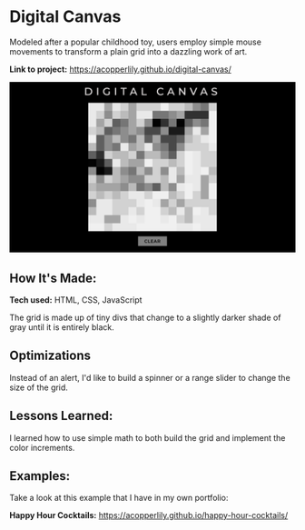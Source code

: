 # Digital Canvas
Modeled after a popular childhood toy, users employ simple mouse movements to transform a plain grid into a dazzling work of art.

**Link to project:** https://acopperlily.github.io/digital-canvas/

![alt text](https://github.com/acopperlily/digital-canvas/blob/main/preview.png?raw=true)

## How It's Made:

**Tech used:** HTML, CSS, JavaScript

The grid is made up of tiny divs that change to a slightly darker shade of gray until it is entirely black.

## Optimizations

Instead of an alert, I'd like to build a spinner or a range slider to change the size of the grid.

## Lessons Learned:

I learned how to use simple math to both build the grid and implement the color increments.

## Examples:
Take a look at this example that I have in my own portfolio:

**Happy Hour Cocktails:** https://acopperlily.github.io/happy-hour-cocktails/
